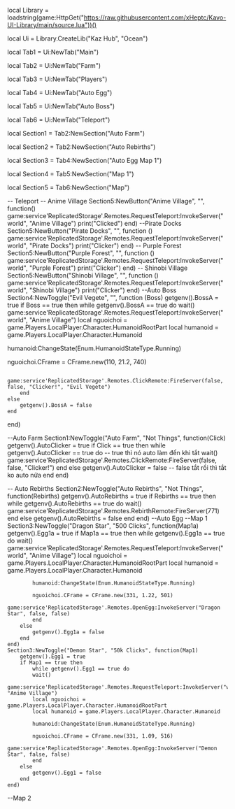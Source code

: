 
local Library = loadstring(game:HttpGet("https://raw.githubusercontent.com/xHeptc/Kavo-UI-Library/main/source.lua"))()

local Ui = Library.CreateLib("Kaz Hub", "Ocean")

local Tab1 = Ui:NewTab("Main")

local Tab2 = Ui:NewTab("Farm")

local Tab3 = Ui:NewTab("Players")

local Tab4 = Ui:NewTab("Auto Egg")

local Tab5 = Ui:NewTab("Auto Boss")

local Tab6 = Ui:NewTab("Teleport")

local Section1 = Tab2:NewSection("Auto Farm")

local Section2 = Tab2:NewSection("Auto Rebirths")

local Section3 = Tab4:NewSection("Auto Egg Map 1")

local Section4 = Tab5:NewSection("Map 1")

local Section5 = Tab6:NewSection("Map")

-- Teleport
-- Anime Village
Section5:NewButton("Anime Village", "", function()
    game:service'ReplicatedStorage'.Remotes.RequestTeleport:InvokeServer("world", "Anime Village")
    print("Clicked")
end)
    --Pirate Docks
    Section5:NewButton("Pirate Docks", "", function ()
    game:service'ReplicatedStorage'.Remotes.RequestTeleport:InvokeServer("world", "Pirate Docks")
    print("Clicker")
    end)
    -- Purple Forest
    Section5:NewButton("Purple Forest", "", function ()
        game:service'ReplicatedStorage'.Remotes.RequestTeleport:InvokeServer("world", "Purple Forest")
        print("Clicker")
    end)
    -- Shinobi Village
    Section5:NewButton("Shinobi Village", "", function ()
        game:service'ReplicatedStorage'.Remotes.RequestTeleport:InvokeServer("world", "Shinobi Village")
        print("Clicker")
    end)
--Auto Boss
Section4:NewToggle("Evil Vegete", "", function (Boss)
    getgenv().BossA = true
    if Boss == true then
        while getgenv().BossA == true do
            wait()
            game:service'ReplicatedStorage'.Remotes.RequestTeleport:InvokeServer("world", "Anime Village")
            local nguoichoi = game.Players.LocalPlayer.Character.HumanoidRootPart
local humanoid = game.Players.LocalPlayer.Character.Humanoid

humanoid:ChangeState(Enum.HumanoidStateType.Running)

nguoichoi.CFrame = CFrame.new(110, 21.2, 740)

            game:service'ReplicatedStorage'.Remotes.ClickRemote:FireServer(false, false, "Clicker!", "Evil Vegete")
        end
    else
        getgenv().BossA = false
    end
end)

--Auto Farm
Section1:NewToggle("Auto Farm", "Not Things", function(Click)
    getgenv().AutoClicker = true
    if Click == true then
        while getgenv().AutoClicker == true do -- true thì nó auto làm đến khi tắt
            wait()
            game:service'ReplicatedStorage'.Remotes.ClickRemote:FireServer(false, false, "Clicker!")
        end
    else
        getgenv().AutoClicker = false -- false tắt rồi thì tắt ko auto nữa
    end 
end)

-- Auto Rebirths
Section2:NewToggle("Auto Rebirths", "Not Things", function(Rebirths)
    getgenv().AutoRebirths = true
    if Rebirths == true then
        while getgenv().AutoRebirths == true do
        wait()
            game:service'ReplicatedStorage'.Remotes.RebirthRemote:FireServer(771)
        end
    else
     getgenv().AutoRebirths = false
    end 
    end)
    --Auto Egg
    --Map 1
    Section3:NewToggle("Dragon Star", "500 Clicks", function(Map1a)
        getgenv().Egg1a = true
        if Map1a == true then
            while getgenv().Egg1a == true do
            wait()
            game:service'ReplicatedStorage'.Remotes.RequestTeleport:InvokeServer("world", "Anime Village")
            local nguoichoi = game.Players.LocalPlayer.Character.HumanoidRootPart
            local humanoid = game.Players.LocalPlayer.Character.Humanoid

            humanoid:ChangeState(Enum.HumanoidStateType.Running)

            nguoichoi.CFrame = CFrame.new(331, 1.22, 501)
            game:service'ReplicatedStorage'.Remotes.OpenEgg:InvokeServer("Dragon Star", false, false)
            end
        else
            getgenv().Egg1a = false
        end
    end)
    Section3:NewToggle("Demon Star", "50k Clicks", function(Map1)
        getgenv().Egg1 = true
        if Map1 == true then 
            while getgenv().Egg1 == true do
            wait()
            game:service'ReplicatedStorage'.Remotes.RequestTeleport:InvokeServer("world", "Anime Village")
            local nguoichoi = game.Players.LocalPlayer.Character.HumanoidRootPart
            local humanoid = game.Players.LocalPlayer.Character.Humanoid

            humanoid:ChangeState(Enum.HumanoidStateType.Running)

            nguoichoi.CFrame = CFrame.new(331, 1.09, 516)
            game:service'ReplicatedStorage'.Remotes.OpenEgg:InvokeServer("Demon Star", false, false)
            end
        else
            getgenv().Egg1 = false
        end
    end)
--Map 2


